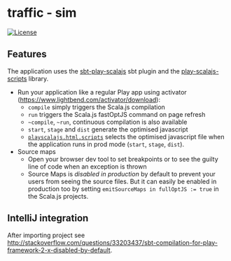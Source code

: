 # traffic - sim

[![License](http://img.shields.io/:license-Apache%202-red.svg)](http://www.apache.org/licenses/LICENSE-2.0.txt)

## Features

The application uses the [sbt-play-scalajs](https://github.com/vmunier/sbt-play-scalajs) sbt plugin and the [play-scalajs-scripts](https://github.com/vmunier/play-scalajs-scripts) library.

- Run your application like a regular Play app using activator (https://www.lightbend.com/activator/download):
  - `compile` simply triggers the Scala.js compilation
  - `run` triggers the Scala.js fastOptJS command on page refresh
  - `~compile`, `~run`, continuous compilation is also available
  - `start`, `stage` and `dist` generate the optimised javascript
  - [`playscalajs.html.scripts`](https://github.com/vmunier/play-with-scalajs-example/blob/c5fa9ce35954278bea903823a7f0528b1d68b5db/server/app/views/main.scala.html#L14) selects the optimised javascript file when the application runs in prod mode (`start`, `stage`, `dist`).
- Source maps
  - Open your browser dev tool to set breakpoints or to see the guilty line of code when an exception is thrown
  - Source Maps is _disabled in production_ by default to prevent your users from seeing the source files. But it can easily be enabled in production too by setting `emitSourceMaps in fullOptJS := true` in the Scala.js projects.

## IntelliJ integration

After importing project see http://stackoverflow.com/questions/33203437/sbt-compilation-for-play-framework-2-x-disabled-by-default.
